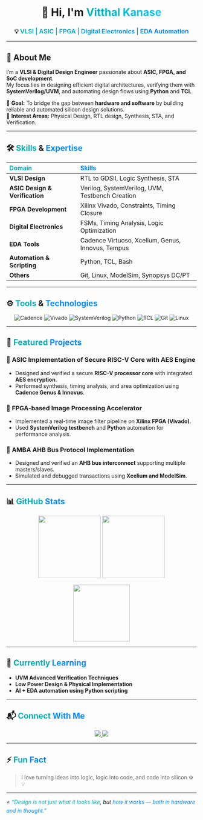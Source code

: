 <!-- PROFILE HEADER -->
<h1 align="center">
  👋 Hi, I'm 
  <span style="
    background: linear-gradient(90deg, #00ADB5, #00CCFF);
    -webkit-background-clip: text;
    -webkit-text-fill-color: transparent;
    font-weight: bold;
  ">
    Vitthal Kanase
  </span>
</h1>

<h3 align="center">
  💡 <span style="
    background: linear-gradient(90deg, #00ADB5, #0078FF);
    -webkit-background-clip: text;
    -webkit-text-fill-color: transparent;
    font-weight: 600;
  ">
    VLSI | ASIC | FPGA | Digital Electronics | EDA Automation
  </span>
</h3>

---

## 🧠 About Me  

I’m a **VLSI & Digital Design Engineer** passionate about **ASIC, FPGA, and SoC development**.  
My focus lies in designing efficient digital architectures, verifying them with **SystemVerilog/UVM**, and automating design flows using **Python** and **TCL**.  

🔹 **Goal:** To bridge the gap between **hardware and software** by building reliable and automated silicon design solutions.  
🔹 **Interest Areas:** Physical Design, RTL design, Synthesis, STA, and Verification.  

---

## 🛠️ <span style="color:#00ADB5;">Skills</span> & <span style="color:#0088FF;">Expertise</span>  

| <span style="color:#00ADB5;">Domain</span> | <span style="color:#0088FF;">Skills</span> |
|:--|:--|
| **VLSI Design** | RTL to GDSII, Logic Synthesis, STA |
| **ASIC Design & Verification** | Verilog, SystemVerilog, UVM, Testbench Creation |
| **FPGA Development** | Xilinx Vivado, Constraints, Timing Closure |
| **Digital Electronics** | FSMs, Timing Analysis, Logic Optimization |
| **EDA Tools** | Cadence Virtuoso, Xcelium, Genus, Innovus, Tempus |
| **Automation & Scripting** | Python, TCL, Bash |
| **Others** | Git, Linux, ModelSim, Synopsys DC/PT |

---

## ⚙️ <span style="color:#00ADB5;">Tools</span> & <span style="color:#0088FF;">Technologies</span>  

<p align="center">
  <img src="https://img.shields.io/badge/Cadence-%23E60012.svg?style=for-the-badge&logoColor=white" alt="Cadence"/>
  <img src="https://img.shields.io/badge/Vivado-%23007ACC.svg?style=for-the-badge&logo=xilinx&logoColor=white" alt="Vivado"/>
  <img src="https://img.shields.io/badge/SystemVerilog-%23FF6F00.svg?style=for-the-badge" alt="SystemVerilog"/>
  <img src="https://img.shields.io/badge/Python-%233776AB.svg?style=for-the-badge&logo=python&logoColor=white" alt="Python"/>
  <img src="https://img.shields.io/badge/TCL-%233E8EDE.svg?style=for-the-badge" alt="TCL"/>
  <img src="https://img.shields.io/badge/Git-%23F05033.svg?style=for-the-badge&logo=git&logoColor=white" alt="Git"/>
  <img src="https://img.shields.io/badge/Linux-%23FCC624.svg?style=for-the-badge&logo=linux&logoColor=black" alt="Linux"/>
</p>

---

## 🚀 <span style="color:#00ADB5;">Featured</span> <span style="color:#0088FF;">Projects</span>  

### 🔹 **ASIC Implementation of Secure RISC-V Core with AES Engine**  
- Designed and verified a secure **RISC-V processor core** with integrated **AES encryption**.  
- Performed synthesis, timing analysis, and area optimization using **Cadence Genus & Innovus**.  

### 🔹 **FPGA-based Image Processing Accelerator**  
- Implemented a real-time image filter pipeline on **Xilinx FPGA (Vivado)**.  
- Used **SystemVerilog testbench** and **Python** automation for performance analysis.  

### 🔹 **AMBA AHB Bus Protocol Implementation**  
- Designed and verified an **AHB bus interconnect** supporting multiple masters/slaves.  
- Simulated and debugged transactions using **Xcelium and ModelSim**.

---

## 📊 <span style="color:#00ADB5;">GitHub</span> <span style="color:#0088FF;">Stats</span>  

<p align="center">
  <img src="https://github-readme-stats.vercel.app/api?username=vitthalkanase&show_icons=true&theme=radical&hide_border=true" height="165">
  <img src="https://github-readme-streak-stats.herokuapp.com/?user=vitthalkanase&theme=radical&hide_border=true" height="165">
</p>

<p align="center">
  <img src="https://github-readme-stats.vercel.app/api/top-langs/?username=vitthalkanase&layout=compact&theme=radical&hide_border=true" height="150">
</p>

---

## 🌱 <span style="color:#00ADB5;">Currently</span> <span style="color:#0088FF;">Learning</span>  
- **UVM Advanced Verification Techniques**  
- **Low Power Design & Physical Implementation**  
- **AI + EDA automation using Python scripting**

---

## 📬 <span style="color:#00ADB5;">Connect</span> <span style="color:#0088FF;">With Me</span>  

<p align="center">
  <a href="https://www.linkedin.com/in/vitthal-kanase/" target="_blank">
    <img src="https://img.shields.io/badge/LinkedIn-%230077B5.svg?style=for-the-badge&logo=linkedin&logoColor=white" />
  </a>
  <a href="mailto:vtlkanase@gmail.com">
    <img src="https://img.shields.io/badge/Email-via_Gmail-D14836?style=for-the-badge&logo=gmail&logoColor=white" />
  </a>
</p>

---

## ⚡ <span style="color:#00ADB5;">Fun</span> <span style="color:#0088FF;">Fact</span>  
> I love turning ideas into logic, logic into code, and code into silicon ⚙️💡  

---

⭐️ *<span style="color:#00ADB5;">“Design is not just what it looks like</span>, but <span style="color:#0088FF;">how it works — both in hardware and in thought.”</span>*  
